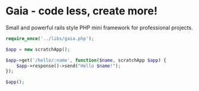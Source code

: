 # Gaia - code less, create more!

  Small and powerful rails style PHP mini framework for professional projects.

```php
require_once('../libs/gaia.php');

$app = new scratchApp();

$app->get('/hello/:name', function($name, scratchApp $app) {
    $app->response()->send("Hello $name!");
});

$app();
```
